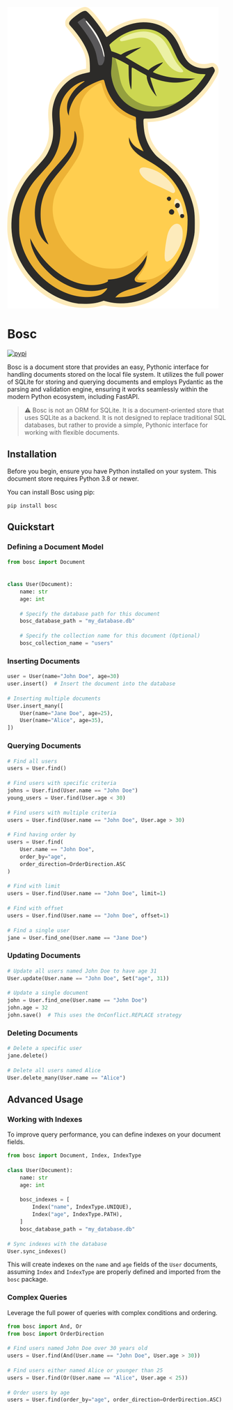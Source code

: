 [![Bosc](logo/logo.svg)](https://raw.githubusercontent.com/roman-right/bosc/main/logo/logo.svg)

# Bosc

[![pypi](https://img.shields.io/pypi/v/bosc.svg)](https://pypi.python.org/pypi/bosc)

Bosc is a document store that provides an easy, Pythonic interface for handling documents stored on the local file system. It utilizes the full power of SQLite for storing and querying documents and employs Pydantic as the parsing and validation engine, ensuring it works seamlessly within the modern Python ecosystem, including FastAPI.


> ⚠️ Bosc is not an ORM for SQLite. It is a document-oriented store that uses SQLite as a backend. It is not designed to replace traditional SQL databases, but rather to provide a simple, Pythonic interface for working with flexible documents.

## Installation
Before you begin, ensure you have Python installed on your system. This document store requires Python 3.8 or newer.

You can install Bosc using pip:

```shell
pip install bosc
```

## Quickstart

### Defining a Document Model

```python
from bosc import Document


class User(Document):
    name: str
    age: int

    # Specify the database path for this document
    bosc_database_path = "my_database.db"
    
    # Specify the collection name for this document (Optional)
    bosc_collection_name = "users"
```

### Inserting Documents
```python
user = User(name="John Doe", age=30)
user.insert()  # Insert the document into the database

# Inserting multiple documents
User.insert_many([
    User(name="Jane Doe", age=25),
    User(name="Alice", age=35),
])
```

### Querying Documents
```python
# Find all users
users = User.find()

# Find users with specific criteria
johns = User.find(User.name == "John Doe")
young_users = User.find(User.age < 30)

# Find users with multiple criteria
users = User.find(User.name == "John Doe", User.age > 30)

# Find having order by
users = User.find(
    User.name == "John Doe", 
    order_by="age", 
    order_direction=OrderDirection.ASC
)

# Find with limit
users = User.find(User.name == "John Doe", limit=1)

# Find with offset
users = User.find(User.name == "John Doe", offset=1)

# Find a single user
jane = User.find_one(User.name == "Jane Doe")
```

### Updating Documents
```python
# Update all users named John Doe to have age 31
User.update(User.name == "John Doe", Set("age", 31))

# Update a single document
john = User.find_one(User.name == "John Doe")
john.age = 32
john.save()  # This uses the OnConflict.REPLACE strategy
```

### Deleting Documents
```python
# Delete a specific user
jane.delete()

# Delete all users named Alice
User.delete_many(User.name == "Alice")
```

## Advanced Usage

### Working with Indexes
To improve query performance, you can define indexes on your document fields.

```python
from bosc import Document, Index, IndexType

class User(Document):
    name: str
    age: int

    bosc_indexes = [
        Index("name", IndexType.UNIQUE),
        Index("age", IndexType.PATH),
    ]
    bosc_database_path = "my_database.db"

# Sync indexes with the database
User.sync_indexes()
```

This will create indexes on the `name` and `age` fields of the `User` documents, assuming `Index` and `IndexType` are properly defined and imported from the `bosc` package.

### Complex Queries
Leverage the full power of queries with complex conditions and ordering.

```python
from bosc import And, Or
from bosc import OrderDirection

# Find users named John Doe over 30 years old
users = User.find(And(User.name == "John Doe", User.age > 30))

# Find users either named Alice or younger than 25
users = User.find(Or(User.name == "Alice", User.age < 25))

# Order users by age
users = User.find(order_by="age", order_direction=OrderDirection.ASC)
```
